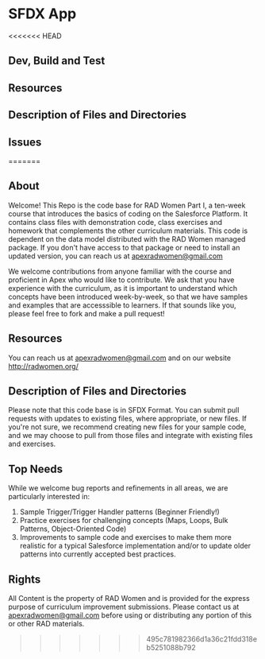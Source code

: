 # SFDX  App

<<<<<<< HEAD
## Dev, Build and Test


## Resources


## Description of Files and Directories


## Issues
=======
## About
Welcome! This Repo is the code base for RAD Women Part I, a ten-week course that introduces the basics of coding on the Salesforce Platform.  It contains class files with demonstration code, class exercises and homework that complements the other curriculum materials.  This code is dependent on the data model distributed with the RAD Women managed package.  If you don't have access to that package or need to install an updated version, you can reach us at apexradwomen@gmail.com

We welcome contributions from anyone familiar with the course and proficient in Apex who would like to contribute.  We ask that you have experience with the curriculum, as it is important to understand which concepts have been introduced week-by-week, so that we have samples and examples that are accesssible to learners.  If that sounds like you, please feel free to fork and make a pull request!

## Resources
You can reach us at apexradwomen@gmail.com and on our website http://radwomen.org/

## Description of Files and Directories
Please note that this code base is in SFDX Format.  You can submit pull requests with updates to existing files, where appropriate, or new files.  If you're not sure, we recommend creating new files for your sample code, and we may choose to pull from those files and integrate with existing files and exercises.  

## Top Needs
While we welcome bug reports and refinements in all areas, we are particularly interested in:
1. Sample Trigger/Trigger Handler patterns (Beginner Friendly!)
2. Practice exercises for challenging concepts (Maps, Loops, Bulk Patterns, Object-Oriented Code)
3. Improvements to sample code and exercises to make them more realistic for a typical Salesforce implementation and/or to update older patterns into currently accepted best practices.

## Rights
All Content is the property of RAD Women and is provided for the express purpose of curriculum improvement submissions.  Please contact us at apexradwomen@gmail.com before using or distributing any portion of this or other RAD materials.
>>>>>>> 495c781982366d1a36c21fdd318eb5251088b792


